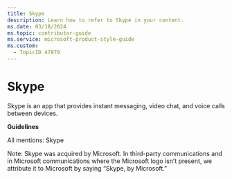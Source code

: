 ```yaml
---
title: Skype
description: Learn how to refer to Skype in your content.
ms.date: 03/18/2024
ms.topic: contributor-guide
ms.service: microsoft-product-style-guide
ms.custom:
  - TopicID 47879
---
```



# Skype

Skype is an app that provides instant messaging, video chat, and voice calls between devices.

**Guidelines**

All mentions: Skype

Note: Skype was acquired by Microsoft. In third-party communications and in Microsoft communications where the Microsoft logo isn’t present, we attribute it to Microsoft by saying “Skype, by Microsoft.”


